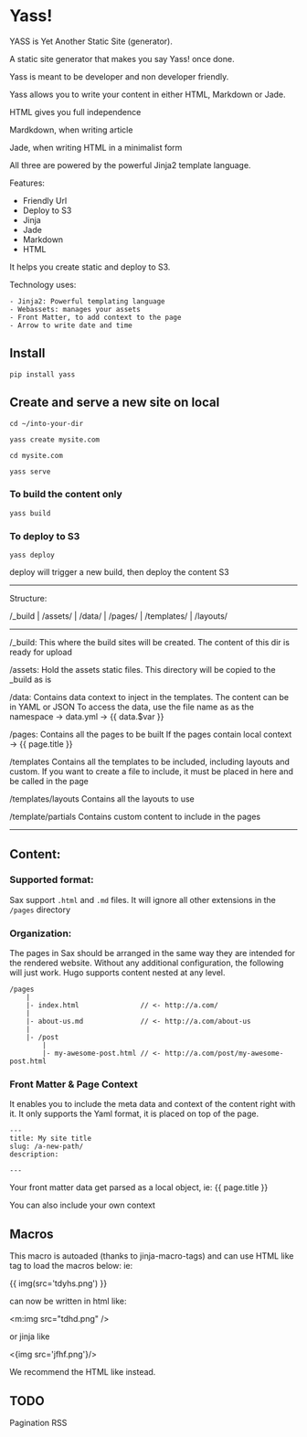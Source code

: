 
# Yass! 

YASS is Yet Another Static Site (generator). 


A static site generator that makes you say Yass! once done.

Yass is meant to be developer and non developer friendly. 

Yass allows you to write your content in either HTML, Markdown or Jade. 

HTML gives you full independence 

Mardkdown, when writing article 

Jade, when writing HTML in a minimalist form

All three are powered by the powerful Jinja2 template language.


Features:

- Friendly Url
- Deploy to S3
- Jinja
- Jade
- Markdown
- HTML



It helps you create static and deploy to S3.


Technology uses:

    - Jinja2: Powerful templating language
    - Webassets: manages your assets
    - Front Matter, to add context to the page
    - Arrow to write date and time

## Install

    pip install yass
    
    
## Create and serve a new site on local

    cd ~/into-your-dir
    
    yass create mysite.com
    
    cd mysite.com 
    
    yass serve


### To build the content only 

    yass build 
    
    
### To deploy to S3

    yass deploy 
 
deploy will trigger a new build, then deploy the content S3
    
    



---

Structure:

/_build
    |
/assets/
    |
/data/
    |
/pages/
    |
/templates/
    |
    /layouts/

---------

/_build:
    This where the build sites will be created. The content of this dir is ready for upload

/assets:
    Hold the assets static files. This directory will be copied to the _build as is

/data:
    Contains data context to inject in the templates.
    The content can be in YAML or JSON
    To access the data, use the file name as as the namespace -> data.yml -> {{ data.$var }}

/pages:
    Contains all the pages to be built
    If the pages contain local context -> {{ page.title }}


/templates
    Contains all the templates to be included, including layouts and custom.
    If you want to create a file to include, it must be placed in here and be called in the page

/templates/layouts
    Contains all the layouts to use

/template/partials
    Contains custom content to include in the pages

---


## Content:

### Supported format:

Sax support `.html` and `.md` files. It will ignore all other extensions in the `/pages` directory


### Organization:

The pages in Sax should be arranged in the same way they are intended for the rendered website.
Without any additional configuration, the following will just work. Hugo supports content nested at any level.

    /pages
        |
        |- index.html               // <- http://a.com/
        |
        |- about-us.md              // <- http://a.com/about-us
        |
        |- /post
            |
            |- my-awesome-post.html // <- http://a.com/post/my-awesome-post.html


### Front Matter & Page Context

It enables you to include the meta data and context of the content right with it.
It only supports the Yaml format, it is placed on top of the page. 

    ---
    title: My site title
    slug: /a-new-path/
    description: 
    
    ---

Your front matter data get parsed as a local object, ie: {{ page.title }}

You can also include your own context



## Macros

This macro is autoaded (thanks to jinja-macro-tags) and can use HTML like
tag to load the macros below:
ie:

{{ img(src='tdyhs.png') }}

can now be written in html like:

<m:img src="tdhd.png" />

or jinja like

<{img src='jfhf.png'}/>

We recommend the HTML like instead.



## TODO
Pagination 
RSS